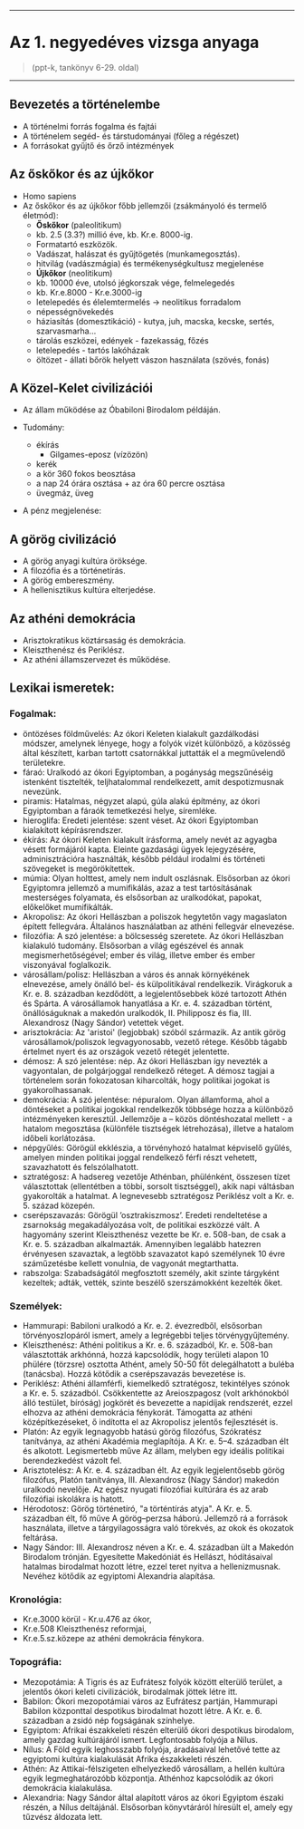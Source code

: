 
---

# Az 1. negyedéves vizsga anyaga

> (ppt-k, tankönyv 6-29. oldal)

---

## Bevezetés a történelembe
- A történelmi forrás fogalma és fajtái
- A történelem segéd- és társtudományai (főleg a régészet)
- A forrásokat gyűjtő és őrző intézmények

## Az őskőkor és az újkőkor
- Homo sapiens
- Az őskőkor és az újkőkor főbb jellemzői (zsákmányoló és termelő életmód):
   - **Őskőkor** (paleolitikum)
   - kb. 2.5 (3.3?) millió éve, kb. Kr.e. 8000-ig.
   - Formatartó eszközök.
   - Vadászat, halászat és gyűjtögetés (munkamegosztás).
   - hitvilág (vadászmágia) és termékenységkultusz megjelenése
   - **Újkőkor** (neolitikum)
   - kb. 10000 éve, utolsó jégkorszak vége, felmelegedés
   - kb. Kr.e.8000 - Kr.e.3000-ig
   - letelepedés és élelemtermelés -> neolitikus forradalom
   - népességnövekedés
   - háziasítás (domesztikáció) - kutya, juh, macska, kecske, sertés, szarvasmarha...
   - tárolás eszközei, edények - fazekasság, főzés
   - letelepedés - tartós lakóházak
   - öltözet - állati bőrök helyett vászon használata (szövés, fonás)

## A Közel-Kelet civilizációi
- Az állam működése az Óbabiloni Birodalom példáján.

- Tudomány:
   - ékírás
      - Gilgames-eposz (vízözön)
   - kerék
   - a kör 360 fokos beosztása
   - a nap 24 órára osztása + az óra 60 percre osztása
   - üvegmáz, üveg
- A pénz megjelenése:

## A görög civilizáció
- A görög anyagi kultúra öröksége.
- A filozófia és a történetírás.
- A görög embereszmény.
- A hellenisztikus kultúra elterjedése.

## Az athéni demokrácia
- Arisztokratikus köztársaság és demokrácia.
- Kleiszthenész és Periklész.
- Az athéni államszervezet és működése.

## Lexikai ismeretek:

### Fogalmak:
- öntözéses földművelés: Az ókori Keleten kialakult gazdálkodási módszer, amelynek lényege, hogy a folyók vizét különböző, a közösség által készített, karban tartott csatornákkal juttatták el a megművelendő területekre.
- fáraó: Uralkodó az ókori Egyiptomban, a pogányság megszűnéséig istenként tisztelték, teljhatalommal rendelkezett, amit despotizmusnak nevezünk.
- piramis: Hatalmas, négyzet alapú, gúla alakú építmény, az ókori Egyiptomban a fáraók temetkezési helye, síremléke.
- hieroglifa: Eredeti jelentése: szent véset. Az ókori Egyiptomban kialakított képírásrendszer.
- ékírás: Az ókori Keleten kialakult írásforma, amely nevét az agyagba vésett formájáról kapta. Eleinte gazdasági ügyek lejegyzésére, adminisztrációra használták, később például irodalmi és történeti szövegeket is megörökítettek.
- múmia: Olyan holttest, amely nem indult oszlásnak. Elsősorban az ókori Egyiptomra jellemző a mumifikálás, azaz a test tartósításának mesterséges folyamata, és elsősorban az uralkodókat, papokat, előkelőket mumifikálták.
- Akropolisz: Az ókori Hellászban a poliszok hegytetőn vagy magaslaton épített fellegvára. Általános használatban az athéni fellegvár elnevezése.
- filozófia: A szó jelentése: a bölcsesség szeretete. Az ókori Hellászban kialakuló tudomány. Elsősorban a világ egészével és annak megismerhetőségével; ember és világ, illetve ember és ember viszonyával foglalkozik.
- városállam/polisz: Hellászban a város és annak környékének elnevezése, amely önálló bel- és külpolitikával rendelkezik. Virágkoruk a Kr. e. 8. században kezdődött, a legjelentősebbek közé tartozott Athén és Spárta. A városállamok hanyatlása a Kr. e. 4. században történt, önállóságuknak a makedón uralkodók, II. Philipposz és fia, III. Alexandrosz (Nagy Sándor) vetettek véget.
- arisztokrácia: Az 'aristoi' (legjobbak) szóból származik. Az antik görög városállamok/poliszok legvagyonosabb, vezető rétege. Később tágabb értelmet nyert és az országok vezető rétegét jelentette.
- démosz: A szó jelentése: nép. Az ókori Hellászban így nevezték a vagyontalan, de polgárjoggal rendelkező réteget. A démosz tagjai a történelem során fokozatosan kiharcolták, hogy politikai jogokat is gyakorolhassanak.
- demokrácia: A szó jelentése: népuralom. Olyan államforma, ahol a döntéseket a politikai jogokkal rendelkezők többsége hozza a különböző intézményeken keresztül. Jellemzője a – közös döntéshozatal mellett - a hatalom megosztása (különféle tisztségek létrehozása), illetve a hatalom időbeli korlátozása.
- népgyűlés: Görögül ekklészia, a törvényhozó hatalmat képviselő gyűlés, amelyen minden politikai joggal rendelkező férfi részt vehetett, szavazhatott és felszólalhatott.
- sztratégosz: A hadsereg vezetője Athénban, phülénként, összesen tízet választottak (ellentétben a többi, sorsolt tisztséggel), akik napi váltásban gyakorolták a hatalmat. A legnevesebb sztratégosz Periklész volt a Kr. e. 5. század közepén.
- cserépszavazás: Görögül ’osztrakiszmosz’. Eredeti rendeltetése a zsarnokság megakadályozása volt, de politikai eszközzé vált. A hagyomány szerint Kleiszthenész vezette be Kr. e. 508-ban, de csak a Kr. e. 5. században alkalmazták. Amennyiben legalább hatezren érvényesen szavaztak, a legtöbb szavazatot kapó személynek 10 évre száműzetésbe kellett vonulnia, de vagyonát megtarthatta.
- rabszolga: Szabadságától megfosztott személy, akit szinte tárgyként kezeltek; adták, vették, szinte beszélő szerszámokként kezelték őket.

### Személyek:
- Hammurapi: Babiloni uralkodó a Kr. e. 2. évezredből, elsősorban törvényoszlopáról ismert, amely a legrégebbi teljes törvénygyűjtemény.
- Kleiszthenész: Athéni politikus a Kr. e. 6. századból, Kr. e. 508-ban választották
arkhónná, hozzá kapcsolódik, hogy területi alapon 10 phülére (törzsre) osztotta Athént, amely 50-50 főt delegálhatott a buléba (tanácsba). Hozzá kötődik a cserépszavazás bevezetése is.
- Periklész: Athéni államférfi, kiemelkedő sztratégosz, tekintélyes szónok a Kr. e. 5. századból. Csökkentette az Areioszpagosz (volt arkhónokból álló testület, bíróság) jogkörét és bevezette a napidíjak rendszerét, ezzel elhozva az athéni demokrácia fénykorát. Támogatta az athéni középítkezéseket, ő indította el az Akropolisz jelentős fejlesztését is.
- Platón: Az egyik legnagyobb hatású görög filozófus, Szókratész tanítványa, az athéni Akadémia meglapítója. A Kr. e. 5–4. században élt és alkotott. Legismertebb műve Az állam, melyben egy ideális politikai berendezkedést vázolt fel.
- Arisztotelész: A Kr. e. 4. században élt. Az egyik legjelentősebb görög filozófus, Platón tanítványa, III. Alexandrosz (Nagy Sándor) makedón uralkodó nevelője. Az egész nyugati filozófiai kultúrára és az arab filozófiai iskolákra is hatott.
- Hérodotosz: Görög történetíró, "a történtírás atyja". A Kr. e. 5. században élt, fő műve A görög–perzsa háború. Jellemző rá a források használata, illetve a tárgyilagosságra való törekvés, az okok és okozatok feltárása.
- Nagy Sándor: III. Alexandrosz néven a Kr. e. 4. században ült a Makedón Birodalom trónján. Egyesítette Makedóniát és Hellászt, hódításaival hatalmas birodalmat hozott létre, ezzel teret nyitva a hellenizmusnak. Nevéhez kötődik az egyiptomi Alexandria alapítása.

### Kronológia:
- Kr.e.3000 körül - Kr.u.476 az ókor,
- Kr.e.508 Kleiszthenész reformjai,
- Kr.e.5.sz.közepe az athéni demokrácia fénykora.

### Topográfia:
- Mezopotámia: A Tigris és az Eufrátesz folyók között elterülő terület, a jelentős ókori keleti civilizációk, birodalmak jöttek létre itt.
- Babilon: Ókori mezopotámiai város az Eufrátesz partján, Hammurapi Babilon központtal despotikus birodalmat hozott létre. A Kr. e. 6. században a zsidó nép fogságának színhelye.
- Egyiptom: Afrikai északkeleti részén elterülő ókori despotikus birodalom, amely gazdag kultúrájáról ismert. Legfontosabb folyója a Nílus.
- Nílus: A Föld egyik leghosszabb folyója, áradásaival lehetővé tette az egyiptomi kultúra kialakulását Afrika északkeleti részén.
- Athén: Az Attikai-félszigeten elhelyezkedő városállam, a hellén kultúra egyik legmeghatározóbb központja. Athénhoz kapcsolódik az ókori demokrácia kialakulása.
- Alexandria: Nagy Sándor által alapított város az ókori Egyiptom északi részén, a Nílus deltájánál. Elsősorban könyvtáráról híresült el, amely egy tűzvész áldozata lett.